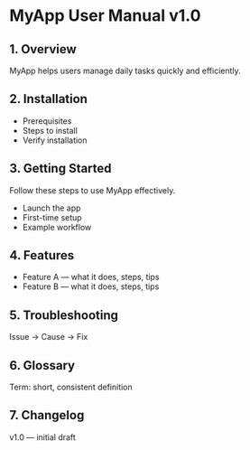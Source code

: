 # MyApp User Manual v1.0

## 1. Overview

MyApp helps users manage daily tasks quickly and efficiently.

## 2. Installation

- Prerequisites
- Steps to install
- Verify installation

## 3. Getting Started

Follow these steps to use MyApp effectively.

- Launch the app
- First-time setup
- Example workflow

## 4. Features

- Feature A — what it does, steps, tips
- Feature B — what it does, steps, tips

## 5. Troubleshooting

Issue → Cause → Fix

## 6. Glossary

Term: short, consistent definition

## 7. Changelog

v1.0 — initial draft
